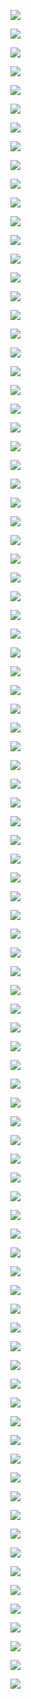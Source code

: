 ![](https://img.shields.io/badge/1Search-JunM-brightgreen.svg)


![](https://img.shields.io/badge/33IQ-Hhd%C2%BA-brightgreen.svg)


![](https://img.shields.io/badge/33IQ%20夜间版-Hhd%C2%BA-brightgreen.svg)


![](https://img.shields.io/badge/4WPaper-AbleCats-brightgreen.svg)


![](https://img.shields.io/badge/ACDPDownload-AbleCats-brightgreen.svg)


![](https://img.shields.io/badge/ACPlayer-AbleCats-brightgreen.svg)


![](https://img.shields.io/badge/Add%20to%20Library-Ryan-brightgreen.svg)


![](https://img.shields.io/badge/AddToOmniFocus-JunM-brightgreen.svg)


![](https://img.shields.io/badge/Avgle-Nicked-brightgreen.svg)


![](https://img.shields.io/badge/Call%20Forwarding-Neurogram-brightgreen.svg)


![](https://img.shields.io/badge/Catcher-lco%20lok-brightgreen.svg)


![](https://img.shields.io/badge/Chars%20Keyboard-Neurogram-brightgreen.svg)


![](https://img.shields.io/badge/Check%20in-Neurogram-brightgreen.svg)


![](https://img.shields.io/badge/Clip%20Editor-Axel-brightgreen.svg)


![](https://img.shields.io/badge/Contacts-Michael-brightgreen.svg)


![](https://img.shields.io/badge/Countdown-Hhd%C2%BA-brightgreen.svg)


![](https://img.shields.io/badge/Delete%20Photos-Ryan-brightgreen.svg)


![](https://img.shields.io/badge/DraftsToOmniFocus-JunM-brightgreen.svg)


![](https://img.shields.io/badge/Emoji-Axel-brightgreen.svg)


![](https://img.shields.io/badge/Extract%20Scheme-Axel-brightgreen.svg)


![](https://img.shields.io/badge/F--Start-Hhd%C2%BA-brightgreen.svg)


![](https://img.shields.io/badge/GitHub-AbleCats-brightgreen.svg)


![](https://img.shields.io/badge/Google%20Translate-Neurogram-brightgreen.svg)


![](https://img.shields.io/badge/GTranslate-AbleCats-brightgreen.svg)


![](https://img.shields.io/badge/HList-Nicked-brightgreen.svg)


![](https://img.shields.io/badge/iCloudSync-AbleCats-brightgreen.svg)


![](https://img.shields.io/badge/Image--Picker-Hhd%C2%BA-brightgreen.svg)


![](https://img.shields.io/badge/Instagram%20Browser-Nicked-brightgreen.svg)


![](https://img.shields.io/badge/Instagram%20Lite-wind-brightgreen.svg)


![](https://img.shields.io/badge/Installer-Axel-brightgreen.svg)


![](https://img.shields.io/badge/IPA%20Installer-Axel-brightgreen.svg)


![](https://img.shields.io/badge/iPhone%20Watermarks-Neurogram-brightgreen.svg)


![](https://img.shields.io/badge/IPSW%20Downloads-Hhd%C2%BA-brightgreen.svg)


![](https://img.shields.io/badge/iTunes%20Utilities-Axel-brightgreen.svg)


![](https://img.shields.io/badge/JavBus-Nicked-brightgreen.svg)


![](https://img.shields.io/badge/Jormun-Hhd%C2%BA-brightgreen.svg)


![](https://img.shields.io/badge/JSBox%20Favorites%20for%20Pin-Nicked-brightgreen.svg)


![](https://img.shields.io/badge/JS--File%20Installer-Ryan-brightgreen.svg)


![](https://img.shields.io/badge/LoadingPatch-AbleCats-brightgreen.svg)


![](https://img.shields.io/badge/moreSound-AbleCats-brightgreen.svg)


![](https://img.shields.io/badge/Morse%20Code-Neurogram-brightgreen.svg)


![](https://img.shields.io/badge/Mtime%20Movie-Ryan-brightgreen.svg)


![](https://img.shields.io/badge/MUIDownloader-Mu%20Wei-brightgreen.svg)


![](https://img.shields.io/badge/Music%20Widget-Ryan-brightgreen.svg)


![](https://img.shields.io/badge/NetSpeed-AbleCats-brightgreen.svg)


![](https://img.shields.io/badge/netSpeedPatch-AbleCats-brightgreen.svg)


![](https://img.shields.io/badge/NewsPaper-AbleCats-brightgreen.svg)


![](https://img.shields.io/badge/NLauncher-Neurogram-brightgreen.svg)


![](https://img.shields.io/badge/Ocr%20&%20Translate-Neurogram-brightgreen.svg)


![](https://img.shields.io/badge/Online%20Downloader-Neurogram-brightgreen.svg)


![](https://img.shields.io/badge/PIC_Compress-JunM-brightgreen.svg)


![](https://img.shields.io/badge/PickFrom-Neurogram-brightgreen.svg)


![](https://img.shields.io/badge/Pixel%20Color-Ryan-brightgreen.svg)


![](https://img.shields.io/badge/Progress-Ryan-brightgreen.svg)


![](https://img.shields.io/badge/Pushbullet-Axel-brightgreen.svg)


![](https://img.shields.io/badge/PushbulletPublic-Nicked-brightgreen.svg)


![](https://img.shields.io/badge/Qiniu%20Manager-Ryan-brightgreen.svg)


![](https://img.shields.io/badge/Quick%20Delete-Ryan-brightgreen.svg)


![](https://img.shields.io/badge/RedeemiTunesCode-JunM-brightgreen.svg)


![](https://img.shields.io/badge/rixCloud%20流量查询-JunM-brightgreen.svg)


![](https://img.shields.io/badge/RMB-Ying%20Zhong-brightgreen.svg)


![](https://img.shields.io/badge/Schedule%20Message-Axel-brightgreen.svg)


![](https://img.shields.io/badge/Sky%20Movie-Neurogram-brightgreen.svg)


![](https://img.shields.io/badge/Space-Hhd%C2%BA-brightgreen.svg)


![](https://img.shields.io/badge/Surge³-Neurogram-brightgreen.svg)


![](https://img.shields.io/badge/Tool%20Box-Axel-brightgreen.svg)


![](https://img.shields.io/badge/Top%20Playlists-Ryan-brightgreen.svg)


![](https://img.shields.io/badge/Translator-Ryan-brightgreen.svg)


![](https://img.shields.io/badge/Weico-Axel-brightgreen.svg)


![](https://img.shields.io/badge/XQRcode-Axel-brightgreen.svg)


![](https://img.shields.io/badge/Xvideos-Nicked-brightgreen.svg)


![](https://img.shields.io/badge/本地脚本搜索-JunM-brightgreen.svg)


![](https://img.shields.io/badge/豆瓣妹子图-wind-brightgreen.svg)


![](https://img.shields.io/badge/固件验证查询-Hhd%C2%BA-brightgreen.svg)


![](https://img.shields.io/badge/橘历-橘%20年-brightgreen.svg)


![](https://img.shields.io/badge/橘年翻译-橘%20年-brightgreen.svg)


![](https://img.shields.io/badge/橘年天气-橘%20年-brightgreen.svg)


![](https://img.shields.io/badge/橘年颜色-橘%20年-brightgreen.svg)


![](https://img.shields.io/badge/橘年音乐-橘%20年-brightgreen.svg)


![](https://img.shields.io/badge/橘年阅读-橘%20年-brightgreen.svg)


![](https://img.shields.io/badge/句子迷-Hhd%C2%BA-brightgreen.svg)


![](https://img.shields.io/badge/快递100-AbleCats-brightgreen.svg)


![](https://img.shields.io/badge/美食天下-Hhd%C2%BA-brightgreen.svg)


![](https://img.shields.io/badge/青娱乐-Hhd%C2%BA-brightgreen.svg)


![](https://img.shields.io/badge/日语五十音图-Hhd%C2%BA-brightgreen.svg)


![](https://img.shields.io/badge/我的账本-Hhd%C2%BA-brightgreen.svg)


![](https://img.shields.io/badge/小说阅读器-wind-brightgreen.svg)


![](https://img.shields.io/badge/修改%20EXIF-JunM-brightgreen.svg)


![](https://img.shields.io/badge/秀美眉-Nicked-brightgreen.svg)


![](https://img.shields.io/badge/循环删除相册内容-JunM-brightgreen.svg)
